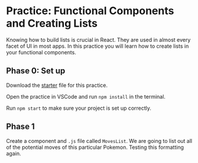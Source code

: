 # Practice: Functional Components and Creating Lists

Knowing how to build lists is crucial in React. 
They are used in almost every facet of UI in most apps. 
In this practice you will learn how to create lists in your functional components.

## Phase 0: Set up

Download the [starter][lists-starter] file for this practice.

Open the practice in VSCode and run `npm install` in the terminal.

Run `npm start` to make sure your project is set up correctly.

## Phase 1

Create a component and `.js` file called `MovesList`.
We are going to list out all of the potential moves of this particular Pokemon.
Testing this formatting again.


[lists-starter]: ./starter
